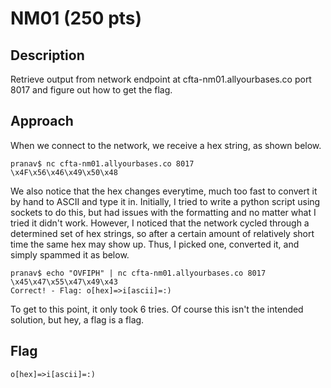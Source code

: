 # NM01 (250 pts)

## Description
Retrieve output from network endpoint at cfta-nm01.allyourbases.co port 8017 and figure out how to get the flag.

## Approach
When we connect to the network, we receive a hex string, as shown below.
```
pranav$ nc cfta-nm01.allyourbases.co 8017
\x4F\x56\x46\x49\x50\x48
```
We also notice that the hex changes everytime, much too fast to convert it by hand to ASCII and type it in. Initially, I tried to write a python script using sockets to do this, but had issues with the formatting and no matter what I tried it didn't work. However, I noticed that the network cycled through a determined set of hex strings, so after a certain amount of relatively short time the same hex may show up. Thus, I picked one, converted it, and simply spammed it as below.
```
pranav$ echo "OVFIPH" | nc cfta-nm01.allyourbases.co 8017
\x45\x47\x55\x47\x49\x43
Correct! - Flag: o[hex]=>i[ascii]=:)
```
To get to this point, it only took 6 tries. Of course this isn't the intended solution, but hey, a flag is a flag.

## Flag
`o[hex]=>i[ascii]=:)`
